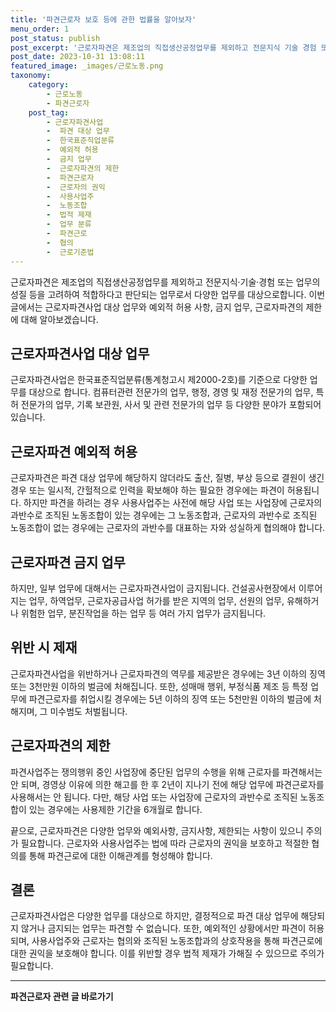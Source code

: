```yaml
---
title: '파견근로자 보호 등에 관한 법률을 알아보자'
menu_order: 1
post_status: publish
post_excerpt: '근로자파견은 제조업의 직접생산공정업무를 제외하고 전문지식 기술 경험 또는 업무의 성질 등을 고려하여 적합하다고 판단되는 업무로서 다양한 업무를 대상으로합니다. 이번 글에서는 근로자파견사업 대상 업무와 예외적 허용 사항, 금지 업무, 근로자파견의 제한에 대해 알아보겠습니다.'
post_date: 2023-10-31 13:08:11
featured_image: _images/근로노동.png
taxonomy:
    category:
        - 근로노동
        - 파견근로자
    post_tag:
        - 근로자파견사업
        -  파견 대상 업무
        -  한국표준직업분류
        -  예외적 허용
        -  금지 업무
        -  근로자파견의 제한
        -  파견근로자
        -  근로자의 권익
        -  사용사업주
        -  노동조합
        -  법적 제재
        -  업무 분류
        -  파견근로
        -  협의
        -  근로기준법
---
```



근로자파견은 제조업의 직접생산공정업무를 제외하고 전문지식·기술·경험 또는 업무의 성질 등을 고려하여 적합하다고 판단되는 업무로서 다양한 업무를 대상으로합니다. 이번 글에서는 근로자파견사업 대상 업무와 예외적 허용 사항, 금지 업무, 근로자파견의 제한에 대해 알아보겠습니다.

## 근로자파견사업 대상 업무

근로자파견사업은 한국표준직업분류(통계청고시 제2000-2호)를 기준으로 다양한 업무를 대상으로 합니다. 컴퓨터관련 전문가의 업무, 행정, 경영 및 재정 전문가의 업무, 특허 전문가의 업무, 기록 보관원, 사서 및 관련 전문가의 업무 등 다양한 분야가 포함되어 있습니다.

## 근로자파견 예외적 허용

근로자파견은 파견 대상 업무에 해당하지 않더라도 출산, 질병, 부상 등으로 결원이 생긴 경우 또는 일시적, 간헐적으로 인력을 확보해야 하는 필요한 경우에는 파견이 허용됩니다. 하지만 파견을 하려는 경우 사용사업주는 사전에 해당 사업 또는 사업장에 근로자의 과반수로 조직된 노동조합이 있는 경우에는 그 노동조합과, 근로자의 과반수로 조직된 노동조합이 없는 경우에는 근로자의 과반수를 대표하는 자와 성실하게 협의해야 합니다.

## 근로자파견 금지 업무

하지만, 일부 업무에 대해서는 근로자파견사업이 금지됩니다. 건설공사현장에서 이루어지는 업무, 하역업무, 근로자공급사업 허가를 받은 지역의 업무, 선원의 업무, 유해하거나 위험한 업무, 분진작업을 하는 업무 등 여러 가지 업무가 금지됩니다.

## 위반 시 제재

근로자파견사업을 위반하거나 근로자파견의 역무를 제공받은 경우에는 3년 이하의 징역 또는 3천만원 이하의 벌금에 처해집니다. 또한, 성매매 행위, 부정식품 제조 등 특정 업무에 파견근로자를 취업시킬 경우에는 5년 이하의 징역 또는 5천만원 이하의 벌금에 처해지며, 그 미수범도 처벌됩니다.

## 근로자파견의 제한

파견사업주는 쟁의행위 중인 사업장에 중단된 업무의 수행을 위해 근로자를 파견해서는 안 되며, 경영상 이유에 의한 해고를 한 후 2년이 지나기 전에 해당 업무에 파견근로자를 사용해서는 안 됩니다. 다만, 해당 사업 또는 사업장에 근로자의 과반수로 조직된 노동조합이 있는 경우에는 사용제한 기간을 6개월로 합니다.

끝으로, 근로자파견은 다양한 업무와 예외사항, 금지사항, 제한되는 사항이 있으니 주의가 필요합니다. 근로자와 사용사업주는 법에 따라 근로자의 권익을 보호하고 적절한 협의를 통해 파견근로에 대한 이해관계를 형성해야 합니다.

## 결론

근로자파견사업은 다양한 업무를 대상으로 하지만, 결정적으로 파견 대상 업무에 해당되지 않거나 금지되는 업무는 파견할 수 없습니다. 또한, 예외적인 상황에서만 파견이 허용되며, 사용사업주와 근로자는 협의와 조직된 노동조합과의 상호작용을 통해 파견근로에 대한 권익을 보호해야 합니다. 이를 위반할 경우 법적 제재가 가해질 수 있으므로 주의가 필요합니다.
<!-- wp:separator -->
<hr class="wp-block-separator has-alpha-channel-opacity"/>
<!-- /wp:separator -->

<!-- wp:group {"backgroundColor":"base","layout":{"type":"constrained"}} -->
<div class="wp-block-group has-base-background-color has-background"><!-- wp:paragraph {"align":"center","fontSize":"medium"} -->
<p class="has-text-align-center has-large-font-size"><strong>파견근로자 관련 글 바로가기</strong></p>
<!-- /wp:paragraph -->


<!-- wp:latest-posts
{"categories":[{"id":12664,"count":19,"description":"","link":"https://uknowlaw.com/category/%ed%8c%8c%ea%b2%ac%ea%b7%bc%eb%a1%9c%ec%9e%90/","name":"파견근로자","slug":"파견근로자","taxonomy":"category","parent":0,"meta":[],"_links":{"self":[{"href":"https://uknowlaw.com/wp-json/wp/v2/categories/12664"}],"collection":[{"href":"https://uknowlaw.com/wp-json/wp/v2/categories"}],"about":[{"href":"https://uknowlaw.com/wp-json/wp/v2/taxonomies/category"}],"wp:post_type":[{"href":"https://uknowlaw.com/wp-json/wp/v2/posts?categories=12664"}],"curies":[{"name":"wp","href":"https://api.w.org/{rel}","templated":true}]}}],"postsToShow":100,"excerptLength":28,"postLayout":"grid","columns":2,"featuredImageAlign":"left","featuredImageSizeSlug":"large","fontSize":"medium"} /--></div>
<!-- /wp:group -->